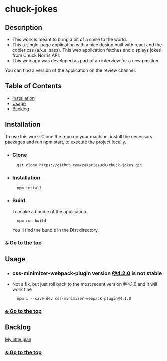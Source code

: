 # chuck-jokes
## Description

- This work is meant to bring a bit of a smile to the world.
- This a single-page application with a nice design built with react and the cooler css (a.k.a. sass). This web application fetches and displays jokes from Chuck Norris API.
- This web app was developed as part of an interview for a new position.

You can find a version of the application on the review channel.
<!--! add link to the review chanel -->
 

## Table of Contents

- [Installation](#installation)
- [Usage](#usage)
- [Backlog](#backlog)
 

## Installation
To use this work: Clone the repo on your machine, install the necessary packages and run npm start, to execute the project locally.

* ### Clone
        git clone https://github.com/zakariazuck/chuck-jokes.git
* ### Installation 
        npm install
* ### Build
  To make a bundle of the application. 

        npm run build
  You'll find the bundle in the Dist directory.

### [🔝 Go to the top](#chuck-jokes)
 


## Usage

* ### **css-minimizer-webpack-plugin** version [@4.2.0](https://github.com/webpack-contrib/css-minimizer-webpack-plugin/issues/198")  is not stable
* Not a fix, but just roll back to the most recent version @4.1.0 and it will work fine

        npm i --save-dev css-minimizer-webpack-plugin@4.1.0  

### [🔝 Go to the top](#chuck-jokes)


## Backlog
[My little plan](https://github.com/users/zakariazuck/projects/1/views/1)
### [🔝 Go to the top](#chuck-jokes)